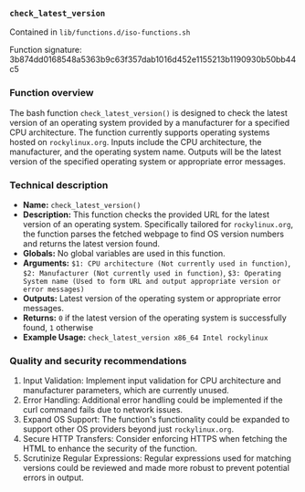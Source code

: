 ### `check_latest_version`

Contained in `lib/functions.d/iso-functions.sh`

Function signature: 3b874dd0168548a5363b9c63f357dab1016d452e1155213b1190930b50bb44c5

### Function overview

The bash function `check_latest_version()` is designed to check the latest version of an operating system provided by a manufacturer for a specified CPU architecture. The function currently supports operating systems hosted on `rockylinux.org`. Inputs include the CPU architecture, the manufacturer, and the operating system name. Outputs will be the latest version of the specified operating system or appropriate error messages.

### Technical description

- **Name:** `check_latest_version()`
- **Description:** This function checks the provided URL for the latest version of an operating system. Specifically tailored for `rockylinux.org`, the function parses the fetched webpage to find OS version numbers and returns the latest version found.
- **Globals:** No global variables are used in this function.
- **Arguments:** `$1: CPU architecture (Not currently used in function)`, `$2: Manufacturer (Not currently used in function)`, `$3: Operating System name (Used to form URL and output appropriate version or error messages)`
- **Outputs:** Latest version of the operating system or appropriate error messages.
- **Returns:** `0` if the latest version of the operating system is successfully found, `1` otherwise
- **Example Usage:** `check_latest_version x86_64 Intel rockylinux`

### Quality and security recommendations

1. Input Validation: Implement input validation for CPU architecture and manufacturer parameters, which are currently unused.
2. Error Handling: Additional error handling could be implemented if the curl command fails due to network issues.
3. Expand OS Support: The function's functionality could be expanded to support other OS providers beyond just `rockylinux.org`.
4. Secure HTTP Transfers: Consider enforcing HTTPS when fetching the HTML to enhance the security of the function.
5. Scrutinize Regular Expressions: Regular expressions used for matching versions could be reviewed and made more robust to prevent potential errors in output.

